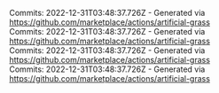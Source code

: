 Commits: 2022-12-31T03:48:37.726Z - Generated via https://github.com/marketplace/actions/artificial-grass
<br>
Commits: 2022-12-31T03:48:37.726Z - Generated via https://github.com/marketplace/actions/artificial-grass
<br>
Commits: 2022-12-31T03:48:37.726Z - Generated via https://github.com/marketplace/actions/artificial-grass
<br>
Commits: 2022-12-31T03:48:37.726Z - Generated via https://github.com/marketplace/actions/artificial-grass
<br>
